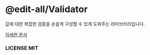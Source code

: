 # @edit-all/Validator

값에 대한 복잡한 검증을 손쉽게 구성할 수 있게 도와주는 라이브러리입니다. 


[자세한 문서](./packages/validator/README.md)


### LICENSE MIT